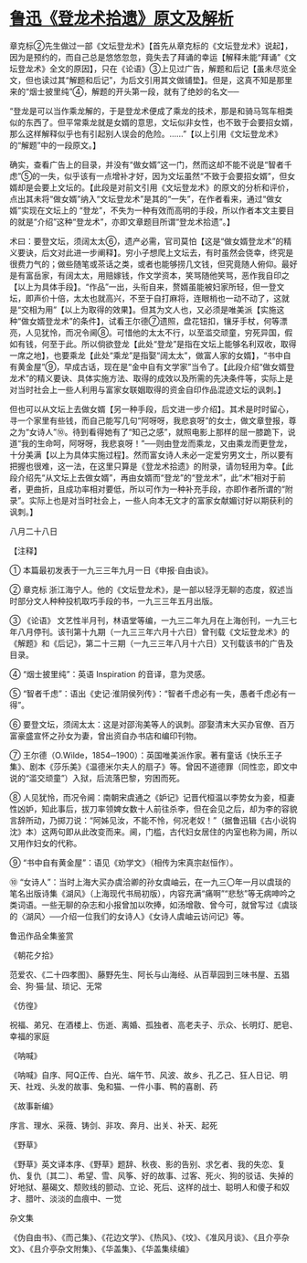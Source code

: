 # [鲁迅《登龙术拾遗》原文及解析](https://www.vrrw.net/wx/8175.html)

章克标②先生做过一部《文坛登龙术》【首先从章克标的《文坛登龙术》说起】，因为是预约的，而自己总是悠悠忽忽，竟失去了拜诵的幸运【解释未能“拜诵”《文坛登龙术》全文的原因】，只在《论语》③上见过广告，解题和后记【虽未尽览全文，但也读过其“解题和后记”，为后文引用其文做铺垫】。但是，这真不知是那里来的“烟士披里纯”④，解题的开头第一段，就有了绝妙的名文──

“登龙是可以当作乘龙解的，于是登龙术便成了乘龙的技术，那是和骑马驾车相类似的东西了。但平常乘龙就是女婿的意思，文坛似非女性，也不致于会要招女婿，那么这样解释似乎也有引起别人误会的危险。……”【以上引用《文坛登龙术》的“解题”中的一段原文。】

确实，查看广告上的目录，并没有“做女婿”这一门，然而这却不能不说是“智者千虑”⑤的一失，似乎该有一点增补才好，因为文坛虽然“不致于会要招女婿”，但女婿却是会要上文坛的。【此段是对前文引用《文坛登龙术》的原文的分析和评价，点出其未将“做女婿”纳入“文坛登龙术”是其的“一失”，在作者看来，通过“做女婿”实现在文坛上的 “登龙”，不失为一种有效而高明的手段，所以作者本文主要目的就是“介绍”这种“登龙术”，亦即文章题目所谓“登龙术拾遗”。】



术曰：要登文坛，须阔太太⑥，遗产必需，官司莫怕【这是“做女婿登龙术”的精义要诀，后文对此进一步阐释】。穷小子想爬上文坛去，有时虽然会侥幸，终究是很费力气的；做些随笔或茶话之类，或者也能够捞几文钱，但究竟随人俯仰。最好是有富岳家，有阔太太，用赔嫁钱，作文学资本，笑骂随他笑骂，恶作我自印之【以上为具体手段】。“作品”一出，头衔自来，赘婿虽能被妇家所轻，但一登文坛，即声价十倍，太太也就高兴，不至于自打麻将，连眼梢也一动不动了，这就是“交相为用”【以上为取得的效果】。但其为文人也，又必须是唯美派【实施这种“做女婿登龙术”的条件】，试看王尔德⑦遗照，盘花钮扣，镶牙手杖，何等漂亮，人见犹怜，而况令阃⑧。可惜他的太太不行，以至滥交顽童，穷死异国，假如有钱，何至于此。所以倘欲登龙【此处“登龙”是指在文坛上能够名利双收，取得一席之地】，也要乘龙【此处“乘龙”是指娶“阔太太”，做富人家的女婿】，“书中自有黄金屋”⑨，早成古话，现在是“金中自有文学家”当令了。【此段介绍“做女婿登龙术”的精义要诀、具体实施方法、取得的成效以及所需的先决条件等，实际上是对当时社会上一些人利用与富家女联姻取得的资金自印作品混迹文坛的讽刺。】

但也可以从文坛上去做女婿【另一种手段，后文进一步介绍】。其术是时时留心，寻一个家里有些钱，而自己能写几句“阿呀呀，我悲哀呀”的女士，做文章登报，尊之为“女诗人”⑩。待到看得她有了“知己之感”，就照电影上那样的屈一膝跪下，说道“我的生命呵，阿呀呀，我悲哀呀！”──则由登龙而乘龙，又由乘龙而更登龙，十分美满【以上为具体实施过程】。然而富女诗人未必一定爱穷男文士，所以要有把握也很难，这一法，在这里只算是《登龙术拾遗》的附录，请勿轻用为幸。【此段介绍先“从文坛上去做女婿”，再由女婿而“登龙”的“登龙术”，此“术”相对于前者，更曲折，且成功率相对要低，所以可作为一种补充手段，亦即作者所谓的“附录”。实际上也是对当时社会上，一些人向本无文才的富家女献媚讨好以期获利的讽刺。】

八月二十八日





【注释】

① 本篇最初发表于一九三三年九月一日《申报·自由谈》。

② 章克标 浙江海宁人。他的《文坛登龙术》，是一部以轻浮无聊的态度，叙述当时部分文人种种投机取巧手段的书，一九三三年五月出版。

③ 《论语》 文艺性半月刊，林语堂等编，一九三二年九月在上海创刊，一九三七年八月停刊。该刊第十九期（一九三三年六月十六日）曾刊载《文坛登龙术》的《解题》和《后记》，第二十三期（一九三三年八月十六日）又刊载该书的广告及目录。

④ “烟士披里纯”：英语 Inspiration 的音译，意为灵感。

⑤ “智者千虑”：语出《史记·淮阴侯列传》：“智者千虑必有一失，愚者千虑必有一得”。

⑥ 要登文坛，须阔太太：这是对邵洵美等人的讽刺。邵娶清末大买办官僚、百万富豪盛宣怀之孙女为妻，曾出资自办书店和编印刊物。

⑦ 王尔德（O.Wilde，1854─1900）：英国唯美派作家。著有童话《快乐王子集》、剧本《莎乐美》《温德米尔夫人的扇子》等。曾因不道德罪（同性恋，即文中说的“滥交顽童”）入狱，后流落巴黎，穷困而死。

⑧ 人见犹怜，而况令阃：南朝宋虞通之《妒记》记晋代桓温以李势女为妾，桓妻性凶妒，知此事后，拔刀率领婢女数十人前往杀李，但在会见之后，却为李的容貌言辞所动，乃掷刀说：“阿姊见汝，不能不怜，何况老奴！”（据鲁迅辑《古小说钩沈》本）这两句即从此改变而来。阃，门槛，古代妇女居住的内室也称为阃，所以又用作妇女的代称。

⑨ “书中自有黄金屋”：语见《劝学文》（相传为宋真宗赵恒作）。

⑩ “女诗人”：当时上海大买办虞洽卿的孙女虞岫云，在一九三〇年一月以虞琰的笔名出版诗集《湖风》（上海现代书局初版），内容充满“痛啊”“悲愁”等无病呻吟之类词语。一些无聊的杂志和小报曾加以吹捧，如汤增敭、曾今可，就曾写过《虞琰的〈湖风〉──介绍一位我们的女诗人》《女诗人虞岫云访问记》等。

鲁迅作品全集鉴赏

《朝花夕拾》

范爱农、《二十四孝图》、藤野先生、阿长与山海经、从百草园到三味书屋、五猖会、狗·猫·鼠、琐记、无常

《仿徨》

祝福、弟兄、在酒楼上、伤逝、离婚、孤独者、高老夫子、示众、长明灯、肥皂、幸福的家庭

《呐喊》

《呐喊》自序、阿Q正传、白光、端午节、风波、故乡、孔乙己、狂人日记、明天、社戏、头发的故事、兔和猫、一件小事、鸭的喜剧、药

《故事新编》

序言、理水、采薇、铸剑、非攻、奔月、出关、补天、起死

《野草》

《野草》英文译本序、《野草》题辞、秋夜、影的告别、求乞者、我的失恋、复仇、复仇〔其二〕、希望、雪、风筝、好的故事、过客、死火、狗的驳诘、失掉的好地狱、墓碣文、颓败线的颤动、立论、死后、这样的战士、聪明人和傻子和奴才、腊叶、淡淡的血痕中、一觉

杂文集

《伪自由书》、《而己集》、《花边文学》、《热风》、《坟》、《准风月谈》、《且介亭杂文》、《且介亭杂文附集》、《华盖集》、《华盖集续编》

